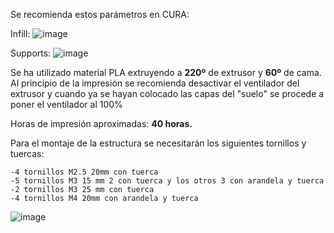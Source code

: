 Se recomienda estos parámetros en CURA:


Infill: ![image](https://github.com/Rubbit04/ESP-IDF-PetFeeder/assets/73599929/e5be18fc-9bc4-4ea1-b1dc-9fad742044b2)



Supports: ![image](https://github.com/Rubbit04/ESP-IDF-PetFeeder/assets/73599929/91ad948b-5e51-4c56-9103-b4687667d5fe)


Se ha utilizado material PLA extruyendo a **220º** de extrusor y **60º** de cama. Al principio de la impresión se recomienda desactivar el ventilador del extrusor y cuando ya se hayan colocado las capas del "suelo" se procede a poner el ventilador al 100%

Horas de impresión aproximadas: **40 horas.**

Para el montaje de la estructura se necesitarán los siguientes tornillos y tuercas:

    -4 tornillos M2.5 20mm con tuerca
    -5 tornillos M3 15 mm 2 con tuerca y los otros 3 con arandela y tuerca
    -2 tornillos M3 25 mm con tuerca
    -4 tornillos M4 20mm con arandela y tuerca
    
![image](https://github.com/Rubbit04/ESP-IDF-PetFeeder/assets/73599929/e14026db-330f-4892-a966-ee8c3ca87fef)


                
